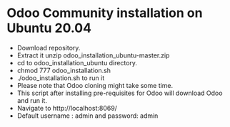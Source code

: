 # Odoo Community installation on Ubuntu 20.04
- Download repository.
- Extract it unzip odoo_installation_ubuntu-master.zip
- cd to odoo_installation_ubuntu directory.
- chmod 777 odoo_installation.sh
- ./odoo_installation.sh to run it
- Please note that Odoo cloning might take some time.
- This script after installing pre-requisites for Odoo will download Odoo and run it.
- Navigate to http://localhost:8069/ 
- Default username : admin and password: admin
